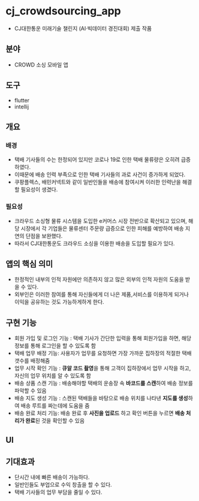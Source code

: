 # cj_crowdsourcing_app

-  CJ대한통운 미래기술 챌린지 (AI·빅데이터 경진대회) 제출 작품

## 분야 
- CROWD 소싱 모바일 앱


## 도구 
- flutter
- intellij

## 개요

### 배경

- 택배 기사들의 수는 한정되어 있지만 코로나 19로 인한 택배 물류량은 오히려 급증하였다. 
- 이때문에 배송 인력 부족으로 인한 택배 기사들의 과로 사건이 증가하게 되었다. 
- 쿠팡플렉스, 배민커넥트와 같이 일반인들을 배송에 참여시켜 이러한 인력난을 해결할 필요성이 생겼다. 

### 필요성

- 크라우드 소싱형 물류 시스템을 도입한 e커머스 시장 전반으로 확산되고 있으며, 해당 시장에서 각 기업들은  물류센터 주문량 급증으로 인한 피해를 예방하여 배송 지연의 단점을 보완했다. 
- 따라서 CJ대한통운도 크라우드 소싱을 이용한 배송을 도입할 필요가 있다.


## 앱의 핵심 의미

-  한정적인 내부의 인적 자원에만 의존하지 않고 많은 외부의 인적 자원의 도움을 받을 수 있다.
-  외부인은 이러한 참여를 통해 자신들에게 더 나은 제품,서비스를 이용하게 되거나 이익을 공유하는 것도 가능하게하게 한다.


## 구현 기능
  - 회원 가입 및 로그인 기능 : 택배 기사가 간단한 입력을 통해 회원가입을 하면, 해당 정보를 통해 로그인을 할 수 있도록 함
  - 택배 업무 배정 기능: 사용자가 업무를 요청하면 가장 가까운 집하장의 적절한 택배 갯수를 배정해줌
  - 업무 시작 확인 기능 : **큐알 코드 촬영**을 통해 고객이 집하장에서 업무 시작을 하고, 자신의 업무 위치를 알 수 있도록 함
  - 배송 상품 스캔 기능 : 배송해야할 택배의 운송장 속 **바코드를 스캔**하여 배송 정보를 파악할 수 있음
  - 배송 지도 생성 기능 : 스캔된 택배들을 바탕으로 배송 위치를 나타낸 **지도를 생성**하여 배송 루트를 짜는데에 도움을 줌 
  - 배송 완료 처리 기능: 배송 완료 후 **사진을 업로드** 하고 확인 버튼을 누르면 **배송 처리가 완료**된 것을 확인할 수 있음


## UI

## 기대효과

- 단시간 내에 빠른 배송이 가능하다.
- 일반인들도 부업으로 수익 창출을 할 수  있다.
- 택배 기사들의 업무 부담을 줄일 수 있다.

